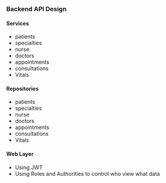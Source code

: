 ### Backend API Design

#### Services
  * patients
  * specialties
  * nurse
  * doctors
  * appointments
  * consultations
  * Vitals

#### Repositories
  * patients
  * specialties
  * nurse
  * doctors
  * appointments
  * consultations
  * Vitals

#### Web Layer
  * Using JWT 
  * Using Roles and Authorities to control who view what data


